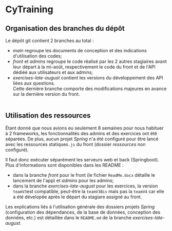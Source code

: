 # CyTraining


## Organisation des branches du dépôt
Le dépôt git contient 2 branches au total :<br>
- *main* regroupe les documents de conception et des indications d'utilisation des codes;
- *front* et *admins* regroupe le code réalisé par les 2 autres stagiaires avant leur départ à la mi-août, respectivement le code du front et de l'API dédiéé aux utilisateurs et aux admins;
- *exercises-late-august* contient les versions du développement des API liées aux questions.<br>
Cette dernière branche comporte des modifications majeures en avance sur la dernière version du front.
<br><br>

## Utilisation des ressources
Étant donné que nous avions eu seulement 8 semaines pour nous habituer à 2 frameworks, les fonctionnalités des admins et des exercices ont été séparées.
De plus, aucun projet *Spring* n'a été configuré pour être lancé avec les ressources statiques`.js` du front (dossier *ressources* non configuré).<br>

Il faut donc exécuter séparément les serveurs web et back (Springboot). Plus d'informations sont disponibles dans les README :<br>
- dans la branche *front* pour le front (le fichier `ReadMe.docx` détaille le lancement de l'app) et *admins* pour les admins;
- dans la branche *exercises-late-august* pour les exercices, la version `teamV3`est compatible, peut-être la `teamV3Bis` mais pas la `teamV4` car elle a été dévelopée après le départ du stagiare assigné au front.<br>

Les explications liés à l'utilisation générale des dossiers projets *Spring* (configuration des dépendances, de la base de données, conception des données, etc.) est détaillée dans le `README.md` de la branche *exercises-late-august*.